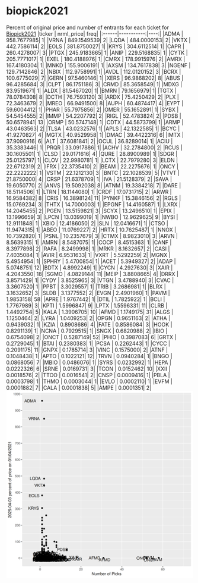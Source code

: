 # biopick2021
Percent of original price and number of entrants for each ticket for [Biopick2021](https://twitter.com/hashtag/Biopick2021)
|ticker |  nrml_price| freq|
|:------|-----------:|----:|
|ADMA   | 958.7677985|    1|
|VRNA   | 849.1549539|    2|
|LQDA   | 484.0000153|    2|
|VKTX   | 442.7586114|    2|
|EOLS   | 381.8750027|    1|
|KRYS   | 304.6112514|    1|
|CAPR   | 260.4278007|    3|
|PTGX   | 245.9183665|    1|
|ANIP   | 229.5168835|    1|
|CYTK   | 205.7771017|    1|
|EXEL   | 180.4188976|    1|
|CMRX   | 178.9915976|    2|
|AMRX   | 167.4180304|    1|
|MNKD   | 155.9006191|    1|
|AXSM   | 134.7617838|    3|
|NGENF  | 129.7142846|    2|
|NBIX   | 112.9758991|    1|
|AVDL   | 112.0120152|    3|
|BCRX   | 100.6775029|    7|
|GERN   |  97.5460146|    1|
|XERS   |  96.9868202|    8|
|ABUS   |  96.4285684|    3|
|CLPT   |  86.1751186|    3|
|CRMD   |  85.3658549|    1|
|MDXG   |  83.9519671|    1|
|ALDX   |  81.5467020|    1|
|BMRN   |  79.1656979|    1|
|TGTX   |  78.0784308|    8|
|DCTH   |  76.7593120|    3|
|ARDX   |  75.4250429|    2|
|PLX    |  72.3463679|    2|
|MREO   |  66.9491500|    8|
|AUPH   |  60.4874417|    4|
|EYPT   |  59.6004412|    1|
|PHAR   |  55.7975856|    2|
|OMER   |  55.1652891|    1|
|SYBX   |  54.5454555|    2|
|IMMP   |  54.2207792|    2|
|RIGL   |  52.4783824|    2|
|PDSB   |  50.6578941|   13|
|ORMP   |  50.5747148|    1|
|CDTX   |  44.5873799|    1|
|ARMP   |  43.0463563|    2|
|TLSA   |  43.0232576|    1|
|APLS   |  42.1322585|    1|
|BCYC   |  41.9270827|    4|
|MGTX   |  40.9529958|    1|
|DMAC   |  39.4422316|    6|
|IMTX   |  37.9090916|    6|
|ALT    |  37.6081841|    2|
|OCUL   |  36.8289014|    1|
|ACIU   |  35.3383446|    1|
|PRQR   |  33.0917886|    1|
|ACHV   |  32.2784800|    2|
|RCUS   |  30.1605501|    1|
|CLSD   |  29.0171616|    4|
|QURE   |  28.8900989|    1|
|SDGR   |  25.0125797|    1|
|CLOV   |  22.9980781|    1|
|LCTX   |  22.7979280|    3|
|ELDN   |  22.6712319|    2|
|IFRX   |  22.3735410|    2|
|BEAM   |  22.2275676|    1|
|ONCY   |  22.2222222|    1|
|VSTM   |  22.1212130|    3|
|BNTC   |  22.1028539|    5|
|VTVT   |  21.8750000|    4|
|CRSP   |  21.6378709|    1|
|IVA    |  21.5128379|    2|
|SAVA   |  19.6050770|    2|
|ANVS   |  19.5092038|    8|
|ATNM   |  19.3384218|    7|
|DARE   |  18.5114506|    1|
|LTRN   |  18.1144080|    1|
|CRDF   |  17.0731715|    2|
|ARWR   |  16.9584382|    8|
|CRIS   |  16.3898124|   11|
|PYNKF  |  15.3846156|    2|
|RGLS   |  15.0769234|    3|
|THTX   |  14.7000003|    1|
|EPGNF  |  14.4160587|    1|
|LXRX   |  14.2045455|    2|
|PGEN   |  13.5159821|    3|
|SCYX   |  13.2496510|    1|
|EPIX   |  13.1996659|    3|
|LPCN   |  13.0399019|    1|
|NWBO   |  12.9629625|    9|
|BYSI   |  12.9111848|    1|
|XBIO   |  12.4186050|    2|
|SLN    |  12.0416671|    1|
|CTSO   |  11.9474315|    1|
|ABEO   |  11.0769227|    2|
|HRTX   |  10.7625487|    1|
|NNOX   |  10.7392820|    1|
|PSNL   |  10.2357679|    3|
|CTMX   |   8.9823010|    3|
|ARVN   |   8.5639315|    1|
|AMRN   |   8.5487075|    1|
|COCP   |   8.4515363|    1|
|CANF   |   8.3977898|    2|
|RAFA   |   8.2499998|    1|
|MRKR   |   8.1632657|    2|
|CASI   |   7.4035084|    1|
|AVIR   |   6.9531633|    1|
|VXRT   |   5.5292259|    2|
|MGNX   |   5.4954954|    1|
|SPHRY  |   5.4700854|    1|
|ACET   |   5.3949327|    2|
|ADAP   |   5.0748751|   12|
|BDTX   |   4.8992249|    1|
|CYCN   |   4.2927630|    3|
|XAIR   |   4.2043550|   18|
|SGMO   |   4.0829144|   11|
|MEIP   |   3.8808665|    4|
|DRRX   |   3.8571429|    1|
|CYDY   |   3.8525965|    3|
|VTGN   |   3.4788940|    3|
|CVAC   |   3.3607520|    1|
|PPBT   |   3.3029557|    1|
|TRIB   |   3.2686981|    1|
|BLRX   |   3.1632652|    3|
|SLDB   |   3.1377552|    2|
|EVGN   |   2.4901960|    1|
|PAVM   |   1.9853158|   58|
|APRE   |   1.9767442|    1|
|DTIL   |   1.7825922|    1|
|BCLI   |   1.7767989|    3|
|KPTI   |   1.5996847|    9|
|LPTX   |   1.5596331|   11|
|CLRB   |   1.4492754|    5|
|KALA   |   1.3906705|   10|
|AFMD   |   1.1749175|   31|
|ALGS   |   1.1250464|    2|
|LYRA   |   1.0409253|    2|
|OPGN   |   0.9651163|    2|
|ATHA   |   0.9439032|    1|
|KZIA   |   0.8908686|    4|
|FATE   |   0.8586084|    3|
|HOOK   |   0.8291139|    1|
|NCNA   |   0.7929515|    1|
|SNGX   |   0.6820988|    2|
|IBIO   |   0.6754098|    2|
|ONCT   |   0.5287149|   52|
|PHIO   |   0.3987083|    6|
|GRTX   |   0.2729045|    1|
|BTAI   |   0.2380383|    1|
|PCSA   |   0.2262443|    1|
|CYCC   |   0.2091175|   11|
|GNPX   |   0.1785714|    3|
|VINC   |   0.1575000|    2|
|ATNF   |   0.1048438|    1|
|APTO   |   0.1022121|   12|
|TRVN   |   0.0940284|    1|
|BNGO   |   0.0868056|    7|
|MBIO   |   0.0486076|    1|
|SYRS   |   0.0232992|    1|
|HEPA   |   0.0222326|    6|
|SRNE   |   0.0169731|    3|
|TCON   |   0.0152462|   10|
|XXII   |   0.0018576|    2|
|TTOO   |   0.0016541|    2|
|CNSP   |   0.0009416|    1|
|PBLA   |   0.0003798|    1|
|THMO   |   0.0003044|    1|
|EVLO   |   0.0002110|    1|
|EVFM   |   0.0001882|    7|
|CALA   |   0.0001838|    5|
|AMPE   |   0.0001351|    2|
![retvspicks](biopicks.png?raw=true)
